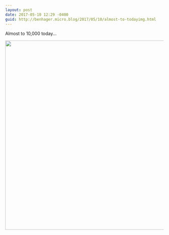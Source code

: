 ```yaml
---
layout: post
date: 2017-05-10 12:29 -0400
guid: http://benhager.micro.blog/2017/05/10/almost-to-todayimg.html
---
```

Almost to 10,000 today...

<img src="http://benhager.micro.blog/uploads/2017/74af80c5f3.jpg" width="600" height="600" style="height: auto" />
